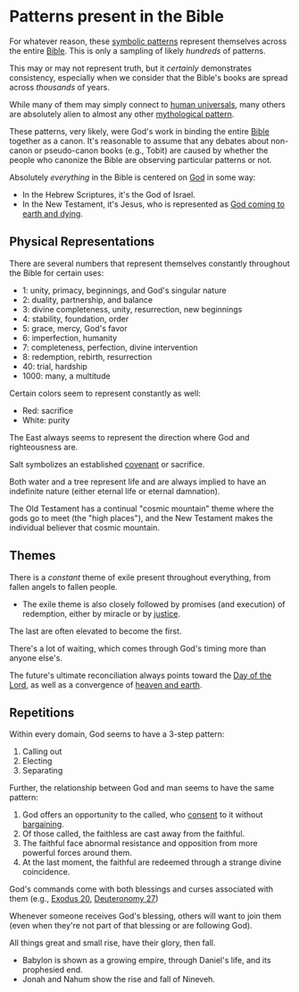 
# Patterns present in the Bible

For whatever reason, these [symbolic patterns](symbols.md) represent themselves across the entire [Bible](bible.md). This is only a sampling of likely *hundreds* of patterns.

This may or may not represent truth, but it *certainly* demonstrates consistency, especially when we consider that the Bible's books are spread across *thousands* of years.

While many of them may simply connect to [human universals](humanity-universals.md), many others are absolutely alien to almost any other [mythological pattern](stories-myths.md).

These patterns, very likely, were God's work in binding the entire [Bible](bible.md) together as a canon. It's reasonable to assume that any debates about non-canon or pseudo-canon books (e.g., Tobit) are caused by whether the people who canonize the Bible are observing particular patterns or not.

Absolutely *everything* in the Bible is centered on [God](god.md) in some way:

- In the Hebrew Scriptures, it's the God of Israel.
- In the New Testament, it's Jesus, who is represented as [God coming to earth and dying](jesus-gospel.md).

## Physical Representations

There are several numbers that represent themselves constantly throughout the Bible for certain uses:

- 1: unity, primacy, beginnings, and God's singular nature
- 2: duality, partnership, and balance
- 3: divine completeness, unity, resurrection, new beginnings
- 4: stability, foundation, order
- 5: grace, mercy, God's favor
- 6: imperfection, humanity
- 7: completeness, perfection, divine intervention
- 8: redemption, rebirth, resurrection
- 40: trial, hardship
- 1000: many, a multitude

Certain colors seem to represent constantly as well:

- Red: sacrifice
- White: purity

The East always seems to represent the direction where God and righteousness are.

Salt symbolizes an established [covenant](god-contracts.md) or sacrifice.

Both water and a tree represent life and are always implied to have an indefinite nature (either eternal life or eternal damnation).

The Old Testament has a continual "cosmic mountain" theme where the gods go to meet (the "high places"), and the New Testament makes the individual believer that cosmic mountain.

## Themes

There is a *constant* theme of exile present throughout everything, from fallen angels to fallen people.

- The exile theme is also closely followed by promises (and execution) of redemption, either by miracle or by [justice](morality-justice.md).

The last are often elevated to become the first.

There's a lot of waiting, which comes through God's timing more than anyone else's.

The future's ultimate reconciliation always points toward the [Day of the Lord](jesus-returns.md), as well as a convergence of [heaven and earth](https://theologos.site/millennium/).

## Repetitions

Within every domain, God seems to have a 3-step pattern:

1. Calling out
2. Electing
3. Separating

Further, the relationship between God and man seems to have the same pattern:

1. God offers an opportunity to the called, who [consent](people-contracts.md) to it without [bargaining](people-conflicts.md).
2. Of those called, the faithless are cast away from the faithful.
3. The faithful face abnormal resistance and opposition from more powerful forces around them.
4. At the last moment, the faithful are redeemed through a strange divine coincidence.

God's commands come with both blessings and curses associated with them (e.g., [Exodus 20](https://biblehub.com/exodus/20.htm), [Deuteronomy 27](https://biblehub.com/deuteronomy/27.htm))

Whenever someone receives God's blessing, others will want to join them (even when they're not part of that blessing or are following God).

All things great and small rise, have their glory, then fall.

- Babylon is shown as a growing empire, through Daniel's life, and its prophesied end.
- Jonah and Nahum show the rise and fall of Nineveh.
